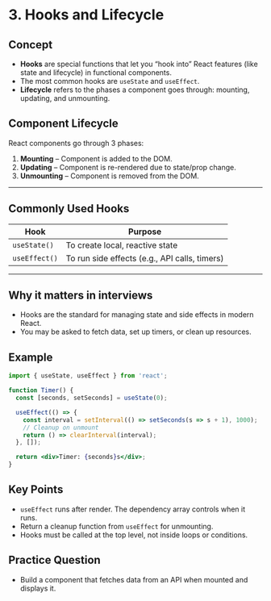 # 3. Hooks and Lifecycle

## Concept

- **Hooks** are special functions that let you “hook into” React features (like state and lifecycle) in functional components.
- The most common hooks are `useState` and `useEffect`.
- **Lifecycle** refers to the phases a component goes through: mounting, updating, and unmounting.


##  Component Lifecycle

React components go through 3 phases:

1. **Mounting** – Component is added to the DOM.
2. **Updating** – Component is re-rendered due to state/prop change.
3. **Unmounting** – Component is removed from the DOM.

---

##  Commonly Used Hooks

| Hook         | Purpose                              |
|--------------|---------------------------------------|
| `useState()` | To create local, reactive state       |
| `useEffect()`| To run side effects (e.g., API calls, timers) |

---

## Why it matters in interviews

- Hooks are the standard for managing state and side effects in modern React.
- You may be asked to fetch data, set up timers, or clean up resources.

## Example

```jsx
import { useState, useEffect } from 'react';

function Timer() {
  const [seconds, setSeconds] = useState(0);

  useEffect(() => {
    const interval = setInterval(() => setSeconds(s => s + 1), 1000);
    // Cleanup on unmount
    return () => clearInterval(interval);
  }, []);

  return <div>Timer: {seconds}s</div>;
}
```

## Key Points

- `useEffect` runs after render. The dependency array controls when it runs.
- Return a cleanup function from `useEffect` for unmounting.
- Hooks must be called at the top level, not inside loops or conditions.

## Practice Question

- Build a component that fetches data from an API when mounted and displays it.